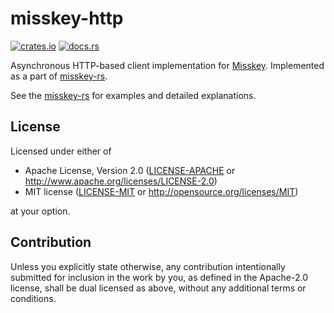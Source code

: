 # misskey-http

[![crates.io](https://img.shields.io/crates/v/misskey-http?style=flat-square)](https://crates.io/crates/misskey-http)
[![docs.rs](https://img.shields.io/badge/docs.rs-misskey--http-blue?style=flat-square)](https://docs.rs/misskey-http)

Asynchronous HTTP-based client implementation for [Misskey](https://github.com/misskey-dev/misskey).
Implemented as a part of [misskey-rs](https://crates.io/crates/misskey).

See the [misskey-rs](https://crates.io/crates/misskey) for examples and detailed explanations.

## License

Licensed under either of

 * Apache License, Version 2.0
    ([LICENSE-APACHE](LICENSE-APACHE) or http://www.apache.org/licenses/LICENSE-2.0)
 * MIT license
		([LICENSE-MIT](LICENSE-MIT) or http://opensource.org/licenses/MIT)

at your option.

## Contribution

Unless you explicitly state otherwise, any contribution intentionally submitted
for inclusion in the work by you, as defined in the Apache-2.0 license, shall be
dual licensed as above, without any additional terms or conditions.
